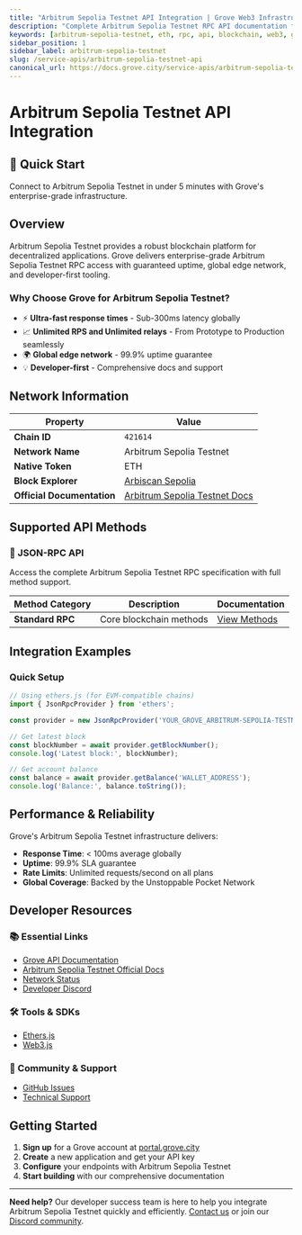 ```yaml
---
title: "Arbitrum Sepolia Testnet API Integration | Grove Web3 Infrastructure"
description: "Complete Arbitrum Sepolia Testnet RPC API documentation for developers. Fast, reliable Arbitrum Sepolia Testnet blockchain access with Grove's enterprise infrastructure. Get started in minutes."
keywords: [arbitrum-sepolia-testnet, eth, rpc, api, blockchain, web3, grove, infrastructure, developers, integration]
sidebar_position: 1
sidebar_label: arbitrum-sepolia-testnet
slug: /service-apis/arbitrum-sepolia-testnet-api
canonical_url: https://docs.grove.city/service-apis/arbitrum-sepolia-testnet-api
---
```


# Arbitrum Sepolia Testnet API Integration

<div style={{background: "linear-gradient(135deg, #28a2ce 0%, #1e3a8a 100%)", color: "white", padding: "1.5rem", borderRadius: "8px", margin: "1rem 0"}}>
  <h2 style={{color: "white", marginTop: 0}}>🚀 Quick Start</h2>
  <p style={{marginBottom: 0, fontSize: "1.1rem"}}>Connect to Arbitrum Sepolia Testnet in under 5 minutes with Grove's enterprise-grade infrastructure.</p>
</div>

## Overview

Arbitrum Sepolia Testnet provides a robust blockchain platform for decentralized applications. Grove delivers enterprise-grade Arbitrum Sepolia Testnet RPC access with guaranteed uptime, global edge network, and developer-first tooling.

### Why Choose Grove for Arbitrum Sepolia Testnet?

- ⚡ **Ultra-fast response times** - Sub-300ms latency globally
- 📈 **Unlimited RPS and Unlimited relays** - From Prototype to Production seamlessly
- 🌍 **Global edge network** - 99.9% uptime guarantee
- 💡 **Developer-first** - Comprehensive docs and support

## Network Information

| Property | Value |
|----------|-------|
| **Chain ID** | `421614` |
| **Network Name** | Arbitrum Sepolia Testnet |
| **Native Token** | ETH |
| **Block Explorer** | [Arbiscan Sepolia](https://sepolia.arbiscan.io) |
| **Official Documentation** | [Arbitrum Sepolia Testnet Docs](https://docs.arbitrum.io/) |

## Supported API Methods

### 🔌 JSON-RPC API
Access the complete Arbitrum Sepolia Testnet RPC specification with full method support.

| Method Category | Description | Documentation |
|-----------------|-------------|---------------|
| **Standard RPC** | Core blockchain methods | [View Methods](../grove-api/api-definition/definition#json-rpc-supported-methods) |

## Integration Examples

### Quick Setup

```javascript
// Using ethers.js (for EVM-compatible chains)
import { JsonRpcProvider } from 'ethers';

const provider = new JsonRpcProvider('YOUR_GROVE_ARBITRUM-SEPOLIA-TESTNET_ENDPOINT');

// Get latest block
const blockNumber = await provider.getBlockNumber();
console.log('Latest block:', blockNumber);

// Get account balance
const balance = await provider.getBalance('WALLET_ADDRESS');
console.log('Balance:', balance.toString());
```

## Performance & Reliability

Grove's Arbitrum Sepolia Testnet infrastructure delivers:

- **Response Time**: < 100ms average globally
- **Uptime**: 99.9% SLA guarantee  
- **Rate Limits**: Unlimited requests/second on all plans
- **Global Coverage**: Backed by the Unstoppable Pocket Network

## Developer Resources

### 📚 Essential Links
- [Grove API Documentation](../grove-api/overview/grove-api)
- [Arbitrum Sepolia Testnet Official Docs](https://docs.arbitrum.io/)
- [Network Status](https://status.grove.city)
- [Developer Discord](https://discord.gg/build-with-grove)

### 🛠️ Tools & SDKs
- [Ethers.js](https://docs.ethers.io/)
- [Web3.js](https://web3js.readthedocs.io/)

### 💬 Community & Support
- [GitHub Issues](https://github.com/buildwithgrove/path)  
- [Technical Support](https://discord.com/channels/824324475256438814/1150805396085293106)

## Getting Started

1. **Sign up** for a Grove account at [portal.grove.city](https://portal.grove.city)
2. **Create** a new application and get your API key
3. **Configure** your endpoints with Arbitrum Sepolia Testnet
4. **Start building** with our comprehensive documentation

---

<div style={{background: "#f8f9fa", padding: "1rem", borderLeft: "4px solid #007bff", margin: "1rem 0"}}>
  <strong>Need help?</strong> Our developer success team is here to help you integrate Arbitrum Sepolia Testnet quickly and efficiently. <a href="mailto:portal@grove.city">Contact us</a> or join our <a href="https://discord.gg/build-with-grove">Discord community</a>.
</div>
